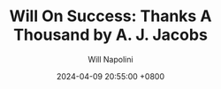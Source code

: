 ---
title: "Will On Success: Thanks A Thousand by A. J. Jacobs"
author: Will Napolini
date: 2024-04-09 20:55:00 +0800
categories: [Mindset, Book-summaries]
tags:
  [
    thanks-a-thousand,
    a-j-jacobs,
    gratitude,
    kindness,
    empathy,
    human-connection,
    pay-it-forward,
    random-acts-of-kindness,
    positivity,
    altruism,
    compassion,
    community-building,
    life-changing,
    personal-journey,
    gratitude-practice,
    heartwarming-stories,
    meaningful-experiences
  ]
image: https://pbs.twimg.com/media/GO16_UCXQAELwBe?format=jpg&name=large
alt: "Will On Success: Thanks A Thousand by A. J. Jacobs"
fallback:
  - 
  # Replace with the URL of your backup image
  -
  # Replace with the URL of your backup image
---